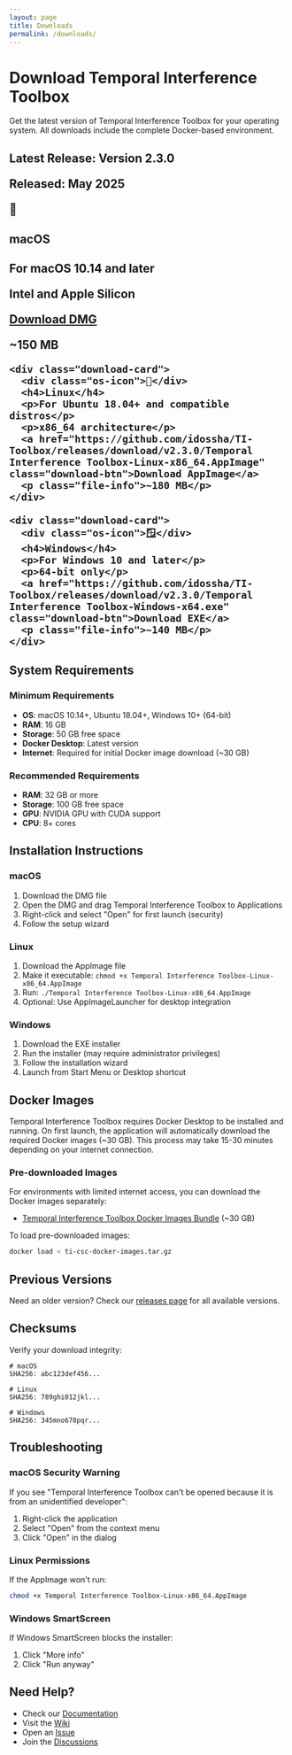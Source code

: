 ```yaml
---
layout: page
title: Downloads
permalink: /downloads/
---
```


# Download Temporal Interference Toolbox

Get the latest version of Temporal Interference Toolbox for your operating system. All downloads include the complete Docker-based environment.

<div class="download-section">
  <h2>Latest Release: Version 2.3.0
  <p>Released: May 2025
  
  <div class="download-grid">
    <div class="download-card">
      <div class="os-icon">🍎</div>
      <h4>macOS</h4>
      <p>For macOS 10.14 and later</p>
      <p>Intel and Apple Silicon</p>
      <a href="https://github.com/idossha/TI-Toolbox/releases/download/v2.3.0/Temporal Interference Toolbox-macOS-universal.dmg" class="download-btn">Download DMG</a>
      <p class="file-info">~150 MB</p>
    </div>
    
    <div class="download-card">
      <div class="os-icon">🐧</div>
      <h4>Linux</h4>
      <p>For Ubuntu 18.04+ and compatible distros</p>
      <p>x86_64 architecture</p>
      <a href="https://github.com/idossha/TI-Toolbox/releases/download/v2.3.0/Temporal Interference Toolbox-Linux-x86_64.AppImage" class="download-btn">Download AppImage</a>
      <p class="file-info">~180 MB</p>
    </div>
    
    <div class="download-card">
      <div class="os-icon">🪟</div>
      <h4>Windows</h4>
      <p>For Windows 10 and later</p>
      <p>64-bit only</p>
      <a href="https://github.com/idossha/TI-Toolbox/releases/download/v2.3.0/Temporal Interference Toolbox-Windows-x64.exe" class="download-btn">Download EXE</a>
      <p class="file-info">~140 MB</p>
    </div>
  </div>
</div>

## System Requirements

### Minimum Requirements
- **OS**: macOS 10.14+, Ubuntu 18.04+, Windows 10+ (64-bit)
- **RAM**: 16 GB
- **Storage**: 50 GB free space
- **Docker Desktop**: Latest version
- **Internet**: Required for initial Docker image download (~30 GB)

### Recommended Requirements
- **RAM**: 32 GB or more
- **Storage**: 100 GB free space
- **GPU**: NVIDIA GPU with CUDA support
- **CPU**: 8+ cores

## Installation Instructions

### macOS
1. Download the DMG file
2. Open the DMG and drag Temporal Interference Toolbox to Applications
3. Right-click and select "Open" for first launch (security)
4. Follow the setup wizard

### Linux
1. Download the AppImage file
2. Make it executable: `chmod +x Temporal Interference Toolbox-Linux-x86_64.AppImage`
3. Run: `./Temporal Interference Toolbox-Linux-x86_64.AppImage`
4. Optional: Use AppImageLauncher for desktop integration

### Windows
1. Download the EXE installer
2. Run the installer (may require administrator privileges)
3. Follow the installation wizard
4. Launch from Start Menu or Desktop shortcut

## Docker Images

Temporal Interference Toolbox requires Docker Desktop to be installed and running. On first launch, the application will automatically download the required Docker images (~30 GB). This process may take 15-30 minutes depending on your internet connection.

### Pre-downloaded Images

For environments with limited internet access, you can download the Docker images separately:

- [Temporal Interference Toolbox Docker Images Bundle](https://github.com/idossha/TI-Toolbox/releases/download/v2.3.0/ti-csc-docker-images.tar.gz) (~30 GB)

To load pre-downloaded images:
```bash
docker load < ti-csc-docker-images.tar.gz
```

## Previous Versions

Need an older version? Check our [releases page](https://github.com/idossha/TI-Toolbox/releases) for all available versions.

## Checksums

Verify your download integrity:

```
# macOS
SHA256: abc123def456...

# Linux  
SHA256: 789ghi012jkl...

# Windows
SHA256: 345mno678pqr...
```

## Troubleshooting

### macOS Security Warning
If you see "Temporal Interference Toolbox can't be opened because it is from an unidentified developer":
1. Right-click the application
2. Select "Open" from the context menu
3. Click "Open" in the dialog

### Linux Permissions
If the AppImage won't run:
```bash
chmod +x Temporal Interference Toolbox-Linux-x86_64.AppImage
```

### Windows SmartScreen
If Windows SmartScreen blocks the installer:
1. Click "More info"
2. Click "Run anyway"

## Need Help?

- Check our [Documentation](/documentation)
- Visit the [Wiki](/wiki)
- Open an [Issue](https://github.com/idossha/TI-Toolbox/issues)
- Join the [Discussions](https://github.com/idossha/TI-Toolbox/discussions) 